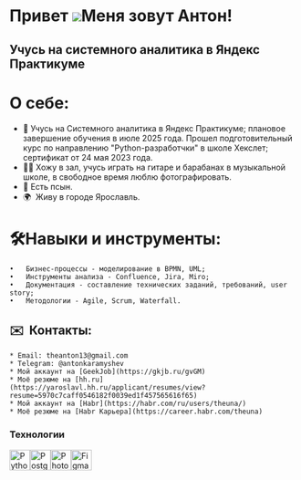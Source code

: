 Привет ![](https://user-images.githubusercontent.com/18350557/176309783-0785949b-9127-417c-8b55-ab5a4333674e.gif)Меня зовут Антон!
=============================================================================================================================

Учусь на системного аналитика в Яндекс Практикуме
-------------------------------------------------

# О себе:  
* 🧠 Учусь на Системного аналитика в Яндекс Практикуме; плановое завершение обучения в июле 2025 года. Прошел подготовительный курс по направлению "Python-разработчки" в школе Хекслет; сертификат от 24 мая 2023 года.
* 🙋‍♂️ Хожу в зал, учусь играть на гитаре и барабанах в музыкальной школе, в свободное время люблю фотографировать. 
* 🐶 Есть псын.
* 🌍  Живу в городе Ярославль.

# 🛠Навыки и инструменты: 
	•	Бизнес-процессы - моделирование в BPMN, UML;
	•	Инструменты анализа - Confluence, Jira, Miro;
	•	Документация - составление технических заданий, требований, user story;
	•	Методологии - Agile, Scrum, Waterfall.

## ✉️  Контакты:
    * Email: theanton13@gmail.com
    * Telegram: @antonkaramyshev    
	* Мой аккаунт на [GeekJob](https://gkjb.ru/gvGM)
	* Моё резюме на [hh.ru](https://yaroslavl.hh.ru/applicant/resumes/view?resume=5970c7caff0546182f0039ed1f457565616f65)
	* Мой аккаунт на [Habr](https://habr.com/ru/users/theuna/)
	* Моё резюме на [Habr Карьера](https://career.habr.com/theuna)

### Технологии
<a href="https://www.python.org/" target="_blank" rel="noreferrer"><img src="https://raw.githubusercontent.com/danielcranney/readme-generator/main/public/icons/skills/python-colored.svg" width="36" height="36" alt="Python" /></a><a href="https://www.postgresql.org/" target="_blank" rel="noreferrer"><img src="https://raw.githubusercontent.com/danielcranney/readme-generator/main/public/icons/skills/postgresql-colored.svg" width="36" height="36" alt="PostgreSQL" /></a><a href="https://www.adobe.com/uk/products/photoshop.html" target="_blank" rel="noreferrer"><img src="https://raw.githubusercontent.com/danielcranney/readme-generator/main/public/icons/skills/photoshop-colored.svg" width="36" height="36" alt="Photoshop" /></a><a href="https://www.figma.com/" target="_blank" rel="noreferrer"><img src="https://raw.githubusercontent.com/danielcranney/readme-generator/main/public/icons/skills/figma-colored.svg" width="36" height="36" alt="Figma" /></a>
</p>
